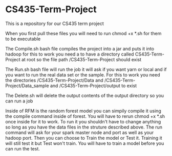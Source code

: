 # CS435-Term-Project
This is a repository for our CS435 term project

When you first pull these files you will need to run chmod +x *.sh for them to be 
executable 

The Compile.sh bash file compiles the project into a jar and puts it into hadoop
for this to work you need a to have a directory called CS435-Term-Project at root
so the file path /CS435-Term-Project should exist

The Run.sh bash file will run the job it will ask if you want yarn or local
and if you want to run the real data set or the sample. For this to work you
need the directories /CS435-Term-Project/Data and /CS435-Term-Project/Data_sample and
/CS435-Term-Project/output to exist

The Delete.sh will delete the output contents of the output directory so you can run a job

Inside of RFM is the random forest model you can simpily compile it using the compile command
inside of forest. You will have to rerun chmod +x *.sh once inside for it to work.
To run it you shouldn't have to change anything so long as you have the data files in the
struture described above. The run command will ask for your spark master node and port 
as well as your hadoop port. Then you can choose to Train the model or Test it. 
Training it will still test it but Test won't train. You will have to train a model
before you can run the test. 
